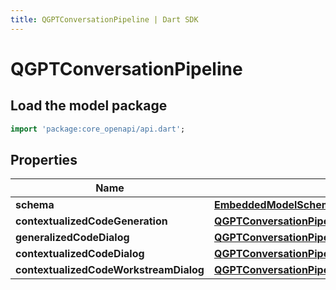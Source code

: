 ```yaml
---
title: QGPTConversationPipeline | Dart SDK
---
```


# QGPTConversationPipeline

## Load the model package
```dart
import 'package:core_openapi/api.dart';
```

## Properties
Name | Type | Description | Notes
------------ | ------------- | ------------- | -------------
**schema** | [**EmbeddedModelSchema**](EmbeddedModelSchema) |  | [optional] 
**contextualizedCodeGeneration** | [**QGPTConversationPipelineForContextualizedCodeGeneration**](QGPTConversationPipelineForContextualizedCodeGeneration) |  | [optional] 
**generalizedCodeDialog** | [**QGPTConversationPipelineForGeneralizedCodeDialog**](QGPTConversationPipelineForGeneralizedCodeDialog) |  | [optional] 
**contextualizedCodeDialog** | [**QGPTConversationPipelineForContextualizedCodeDialog**](QGPTConversationPipelineForContextualizedCodeDialog) |  | [optional] 
**contextualizedCodeWorkstreamDialog** | [**QGPTConversationPipelineForContextualizedCodeWorkstreamDialog**](QGPTConversationPipelineForContextualizedCodeWorkstreamDialog) |  | [optional] 





